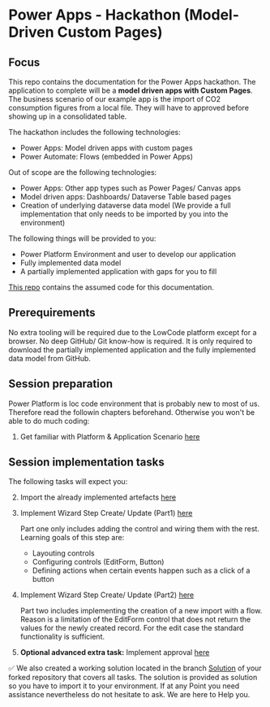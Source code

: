 # Power Apps - Hackathon (Model-Driven Custom Pages)

## Focus

This repo contains the documentation for the Power Apps hackathon. The application to complete will be a **model driven apps with Custom Pages**. The business scenario of our example app is the import of CO2 consumption figures from a local file. They will have to approved before showing up in a consolidated table.

The hackathon includes the following technologies:
* Power Apps: Model driven apps with custom pages
* Power Automate: Flows (embedded in Power Apps)

Out of scope are the following technologies:
* Power Apps: Other app types such as Power Pages/ Canvas apps
* Model driven apps: Dashboards/ Dataverse Table based pages
* Creation of underlying dataverse data model (We provide a full implementation that only needs to be imported by you into the environment)

The following things will be provided to you:
* Power Platform Environment and user to develop our application
* Fully implemented data model
* A partially implemented application with gaps for you to fill

[This repo](https://github.com/DevOps-Gilde/Hackathon_PP_ModelDrivenApp_CstPages_Code) contains the assumed code for this documentation.

## Prerequirements

No extra tooling will be required due to the LowCode platform except for a browser. No deep GitHub/ Git know-how is required. It is only required to download the partially implemented application and the fully implemented data model from GitHub.

## Session preparation

Power Platform is loc code environment that is probably new to most of us. Therefore read the followin chapters beforehand. Otherwise you won't be able to do much coding:

1. Get familiar with Platform & Application Scenario [here](/01_PrimerPPAppScenario.md)<br>

## Session implementation tasks

The following tasks will expect you:

2. Import the already implemented artefacts [here](/02_ImportImplementedArtefacts.md)<br>

3. Implement Wizard Step Create/ Update (Part1) [here](/03_ImplementWizardStep1Part1.md)

   Part one only includes adding the control and wiring them with the rest. Learning goals of this step are:

   * Layouting controls
   * Configuring controls (EditForm, Button)
   * Defining actions when certain events happen such as a click of a button

4. Implement Wizard Step Create/ Update (Part2) [here](/04_ImplementWizardStep1Part2.md)

   Part two includes implementing the creation of a new import with a flow. Reason is a limitation of the EditForm control that does not return the values for the newly created record. For the edit case the standard functionality is sufficient.

5. **Optional advanced extra task:** Implement approval [here](/05_ImplementApprovalFlow.md)

:white_check_mark: We also created a working solution located in the branch [Solution](https://github.com/DevOps-Gilde/Hackathon_PP_ModelDrivenApp_CstPages_Doc/tree/Solution) of your forked repository that covers all tasks. The solution is provided as solution so you have to import it to your environment.
If at any Point you need assistance nevertheless do not hesitate to ask. We are here to Help you.
